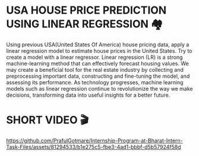 # USA HOUSE PRICE PREDICTION USING LINEAR REGRESSION 🏘️

Using previous USA(United States Of America) house pricing data, apply a linear regression model to estimate house prices in the United States.
Try to create a model with a linear regressor.
Linear regression (LR) is a strong machine-learning method that can effectively forecast housing values. 
We may create a beneficial tool for the real estate industry by collecting and preprocessing important data, constructing and fine-tuning the model, and assessing its performance. 
As technology progresses, machine learning models such as linear regression continue to revolutionize the way we make decisions, transforming data into useful insights for a better future.


# SHORT VIDEO 🎬

https://github.com/PrafulGotmare/Internship-Program-at-Bharat-Intern-Task-Files/assets/81294533/b1e275c5-fbe3-4ad1-bbbf-d5b57924f58d

